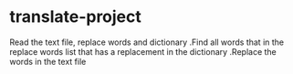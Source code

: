 # translate-project
Read the text file, replace words and dictionary .Find all words that in the replace words list that has a replacement in the dictionary .Replace the words in the text file
